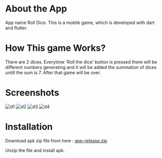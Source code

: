 # About the App
App name Roll Dice. 
This is a mobile game, which is developed with dart and flutter.
# How This game Works?
There are 2 dices. Everytime 'Roll the dice' button is pressed there will be different numbers generating and it will be added the summation of dices
 untill the sum is 7. After that game will be over.
 
 # Screenshots
 
 ![d1](https://user-images.githubusercontent.com/36920057/113582190-e1ccb380-9649-11eb-9c3c-b925592feb4e.png)
![d2](https://user-images.githubusercontent.com/36920057/113582198-e2fde080-9649-11eb-87d6-c6bdb63bd400.png)
![d3](https://user-images.githubusercontent.com/36920057/113582200-e3967700-9649-11eb-9634-fd2cdee04963.png)
![d4](https://user-images.githubusercontent.com/36920057/113582203-e3967700-9649-11eb-981d-ccbf459f98e6.png)

# Installation
Download apk zip file from here : [app-release.zip](https://github.com/mkjim456/dice_game_app/files/6258513/app-release.zip)

Unzip the file and install apk.
